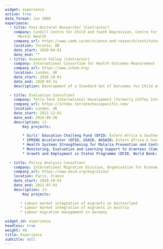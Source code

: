 ```yaml
---
widget: experience
active: true
date_format: Jan 2006
experience:
  - title: Post-Doctoral Researcher (Contractor)
    company: Cundill Centre for Child and Youth Depression, Centre for Addiction and
      Mental Health
    company_url: https://www.camh.ca/en/science-and-research/institutes-and-centres/cundill-centre-for-child-and-youth-depression
    location: Toronto, ON
    date_start: 2020-04-01
    date_end: ""
  - title: Research Fellow (Contractor)
    company: International Consortium for Health Outcomes Measurement (ICHOM)
    company_url: https://www.ichom.org/
    location: London, UK
    date_start: 2018-10-01
    date_end: 2020-03-31
    description: Development of a Standard Set of Outcomes for Child and Youth Anxiety and Depression
    
  - title: Evaluation Consultant
    company: Tetra Tech International Development (formerly Coffey International)
    company_url: https://intdev.tetratechasiapacific.com/
    location: London, UK
    date_start: 2012-12-01
    date_end: 2016-09-30
    description: |2-
        Key projects:
        
        * Girls' Education Challeng Fund (DFID: Estern Africa & Southern Asia)
        * SPRING Accelerator (DFID, USAID, AUSAID: Estern Africa & Southern Asia)
        * Health Systems Strengthening for Malaria Prevention and Control (Comic Relief & GSK: Africa)
        * Monitoring, Evaluation and Learning Support to Grantees (Comic Relief: Africa) 
        * Growth and Employment in States Programme (DFID, World Bank: Nigeria)
        
  - title: Policy Analysis Consultant
    company: International Migration Division, Organisation for Economic Co-operation and Development (OECD)
    company_url: https://www.oecd.org/migration/
    location: Paris, France
    date_start: 2010-10-01
    date_end: 2012-07-01
    description: |2-
        Key projects:
      
       * Labour market integtation of migrants in Switzerland
       * Labour market integration of migrants in Austria
       * Labour migration management in Germany
       
widget_id: experience
headless: true
weight: 40
title: Experience
subtitle: null
---
```

